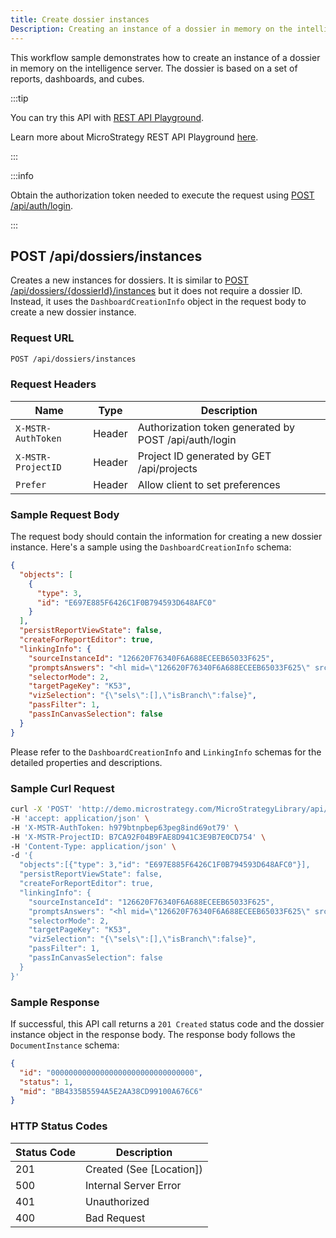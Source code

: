 ```yaml
---
title: Create dossier instances
Description: Creating an instance of a dossier in memory on the intelligence server based on a set of reports, dashboards, cubes.
---
```


<Available since="2021 Update 10" />

This workflow sample demonstrates how to create an instance of a dossier in memory on the intelligence server. The dossier is based on a set of reports, dashboards, and cubes.

:::tip

You can try this API with [REST API Playground](https://www.postman.com/microstrategysdk/workspace/microstrategy-rest-api/request/16131298-c530c47a-845f-4231-b071-2247bd846c66).

Learn more about MicroStrategy REST API Playground [here](/docs/getting-started/playground.md).

:::

:::info

Obtain the authorization token needed to execute the request using [POST /api/auth/login](https://demo.microstrategy.com/MicroStrategyLibrary/api-docs/index.html#/Authentication/postLogin).

:::

## POST /api/dossiers/instances

Creates a new instances for dossiers. It is similar to [POST /api/dossiers/{dossierId}/instances](../../filter-data/filter-dossier-instances/apply-filters-to-a-dossier.md#create-a-dossier-instance-with-the-existing-filter-applied) but it does not require a dossier ID. Instead, it uses the `DashboardCreationInfo` object in the request body to create a new dossier instance.

### Request URL

```bash
POST /api/dossiers/instances
```

### Request Headers

| Name               | Type   | Description                                           |
| ------------------ | ------ | ----------------------------------------------------- |
| `X-MSTR-AuthToken` | Header | Authorization token generated by POST /api/auth/login |
| `X-MSTR-ProjectID` | Header | Project ID generated by GET /api/projects             |
| `Prefer`           | Header | Allow client to set preferences                       |

### Sample Request Body

The request body should contain the information for creating a new dossier instance. Here's a sample using the `DashboardCreationInfo` schema:

```json
{
  "objects": [
    {
      "type": 3,
      "id": "E697E885F6426C1F0B794593D648AFC0"
    }
  ],
  "persistReportViewState": false,
  "createForReportEditor": true,
  "linkingInfo": {
    "sourceInstanceId": "126620F76340F6A688ECEEB65033F625",
    "promptsAnswers": "<hl mid=\"126620F76340F6A688ECEEB65033F625\" srct=\"3\" aopam=\"2\"><prms><prm id=\"D4F70D5ABA4F596ACE2844BAF90432D5\" am=\"4\" pt=\"2\" orid=\"8D679D3711D3E4981000E787EC6DE8A4\" ortp=\"12\"></prm></prms></hl>",
    "selectorMode": 2,
    "targetPageKey": "K53",
    "vizSelection": "{\"sels\":[],\"isBranch\":false}",
    "passFilter": 1,
    "passInCanvasSelection": false
  }
}
```

Please refer to the `DashboardCreationInfo` and `LinkingInfo` schemas for the detailed properties and descriptions.

### Sample Curl Request

```bash
curl -X 'POST' 'http://demo.microstrategy.com/MicroStrategyLibrary/api/dossiers/instances' \
-H 'accept: application/json' \
-H 'X-MSTR-AuthToken: h979btnpbep63peg8ind69ot79' \
-H 'X-MSTR-ProjectID: B7CA92F04B9FAE8D941C3E9B7E0CD754' \
-H 'Content-Type: application/json' \
-d '{
  "objects":[{"type": 3,"id": "E697E885F6426C1F0B794593D648AFC0"}],
  "persistReportViewState": false,
  "createForReportEditor": true,
  "linkingInfo": {
    "sourceInstanceId": "126620F76340F6A688ECEEB65033F625",
    "promptsAnswers": "<hl mid=\"126620F76340F6A688ECEEB65033F625\" srct=\"3\" aopam=\"2\"><prms><prm id=\"D4F70D5ABA4F596ACE2844BAF90432D5\" am=\"4\" pt=\"2\" orid=\"8D679D3711D3E4981000E787EC6DE8A4\" ortp=\"12\"></prm></prms></hl>",
    "selectorMode": 2,
    "targetPageKey": "K53",
    "vizSelection": "{\"sels\":[],\"isBranch\":false}",
    "passFilter": 1,
    "passInCanvasSelection": false
  }
}'
```

### Sample Response

If successful, this API call returns a `201 Created` status code and the dossier instance object in the response body. The response body follows the `DocumentInstance` schema:

```json
{
  "id": "00000000000000000000000000000000",
  "status": 1,
  "mid": "BB4335B5594A5E2AA38CD99100A676C6"
}
```

### HTTP Status Codes

| Status Code | Description              |
| ----------- | ------------------------ |
| 201         | Created (See [Location]) |
| 500         | Internal Server Error    |
| 401         | Unauthorized             |
| 400         | Bad Request              |
